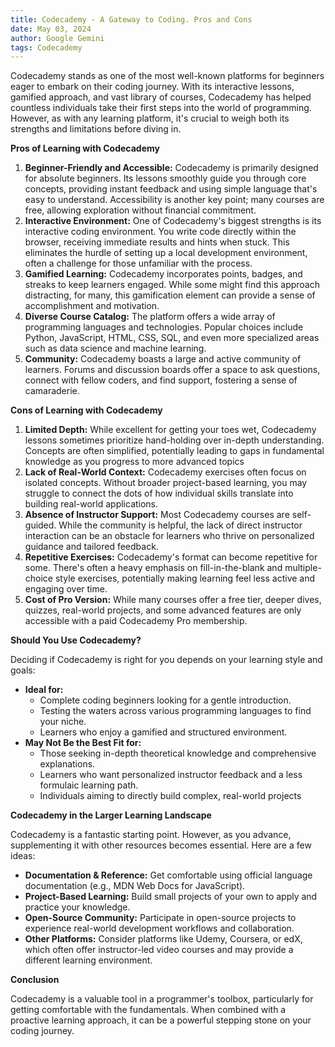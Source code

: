 ```yaml
---
title: Codecademy - A Gateway to Coding. Pros and Cons
date: May 03, 2024
author: Google Gemini
tags: Codecademy
---
```


Codecademy stands as one of the most well-known platforms for beginners eager to embark on their coding journey. With its interactive lessons, gamified approach, and vast library of courses, Codecademy has helped countless individuals take their first steps into the world of programming. However, as with any learning platform, it's crucial to weigh both its strengths and limitations before diving in.

**Pros of Learning with Codecademy**

1. **Beginner-Friendly and Accessible:** Codecademy is primarily designed for absolute beginners. Its lessons smoothly guide you through core concepts, providing instant feedback and using simple language that's easy to understand. Accessibility is another key point; many courses are free, allowing exploration without financial commitment.
2. **Interactive Environment:** One of Codecademy's biggest strengths is its interactive coding environment. You write code directly within the browser, receiving immediate results and hints when stuck. This eliminates the hurdle of setting up a local development environment, often a challenge for those unfamiliar with the process.
3. **Gamified Learning:** Codecademy incorporates points, badges, and streaks to keep learners engaged. While some might find this approach distracting, for many, this gamification element can provide a sense of accomplishment and motivation.
4. **Diverse Course Catalog:** The platform offers a wide array of programming languages and technologies. Popular choices include Python, JavaScript, HTML, CSS, SQL, and even more specialized areas such as data science and machine learning.
5. **Community:** Codecademy boasts a large and active community of learners. Forums and discussion boards offer a space to ask questions, connect with fellow coders, and find support, fostering a sense of camaraderie.

**Cons of Learning with Codecademy**

1. **Limited Depth:** While excellent for getting your toes wet, Codecademy lessons sometimes prioritize hand-holding over in-depth understanding. Concepts are often simplified, potentially leading to gaps in fundamental knowledge as you progress to more advanced topics
2. **Lack of Real-World Context:** Codecademy exercises often focus on isolated concepts. Without broader project-based learning, you may struggle to connect the dots of how individual skills translate into building real-world applications.
3. **Absence of Instructor Support:** Most Codecademy courses are self-guided. While the community is helpful, the lack of direct instructor interaction can be an obstacle for learners who thrive on personalized guidance and tailored feedback.
4. **Repetitive Exercises:** Codecademy's format can become repetitive for some. There's often a heavy emphasis on fill-in-the-blank and multiple-choice style exercises, potentially making learning feel less active and engaging over time.
5. **Cost of Pro Version:** While many courses offer a free tier, deeper dives, quizzes, real-world projects, and some advanced features are only accessible with a paid Codecademy Pro membership.

**Should You Use Codecademy?**

Deciding if Codecademy is right for you depends on your learning style and goals:

- **Ideal for:**
  - Complete coding beginners looking for a gentle introduction.
  - Testing the waters across various programming languages to find your niche.
  - Learners who enjoy a gamified and structured environment.
- **May Not Be the Best Fit for:**
  - Those seeking in-depth theoretical knowledge and comprehensive explanations.
  - Learners who want personalized instructor feedback and a less formulaic learning path.
  - Individuals aiming to directly build complex, real-world projects

**Codecademy in the Larger Learning Landscape**

Codecademy is a fantastic starting point. However, as you advance, supplementing it with other resources becomes essential. Here are a few ideas:

- **Documentation & Reference:** Get comfortable using official language documentation (e.g., MDN Web Docs for JavaScript).
- **Project-Based Learning:** Build small projects of your own to apply and practice your knowledge.
- **Open-Source Community:** Participate in open-source projects to experience real-world development workflows and collaboration.
- **Other Platforms:** Consider platforms like Udemy, Coursera, or edX, which often offer instructor-led video courses and may provide a different learning environment.

**Conclusion**

Codecademy is a valuable tool in a programmer's toolbox, particularly for getting comfortable with the fundamentals. When combined with a proactive learning approach, it can be a powerful stepping stone on your coding journey.
